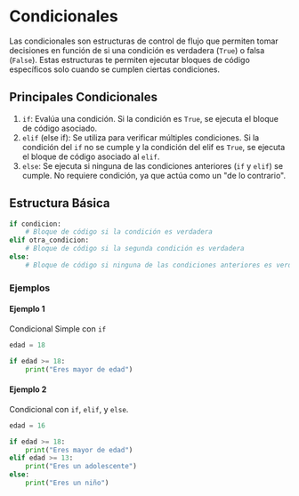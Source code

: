 # Condicionales

Las condicionales son estructuras de control de flujo que permiten tomar decisiones en función de si una condición es verdadera (`True`) o falsa (`False`). Estas estructuras te permiten ejecutar bloques de código específicos solo cuando se cumplen ciertas condiciones.

## Principales Condicionales

1. `if`: Evalúa una condición. Si la condición es `True`, se ejecuta el bloque de código asociado.
2. `elif` (else if): Se utiliza para verificar múltiples condiciones. Si la condición del `if` no se cumple y la condición del elif es `True`, se ejecuta el bloque de código asociado al `elif`.
3. `else`: Se ejecuta si ninguna de las condiciones anteriores (`if` y `elif`) se cumple. No requiere condición, ya que actúa como un "de lo contrario".

## Estructura Básica

```python
if condicion:
    # Bloque de código si la condición es verdadera
elif otra_condicion:
    # Bloque de código si la segunda condición es verdadera
else:
    # Bloque de código si ninguna de las condiciones anteriores es verdadera
```

### Ejemplos

#### Ejemplo 1

Condicional Simple con `if`

```python
edad = 18

if edad >= 18:
    print("Eres mayor de edad")
```

#### Ejemplo 2

Condicional con `if`, `elif`, y `else`.
 
```python
edad = 16

if edad >= 18:
    print("Eres mayor de edad")
elif edad >= 13:
    print("Eres un adolescente")
else:
    print("Eres un niño")
```